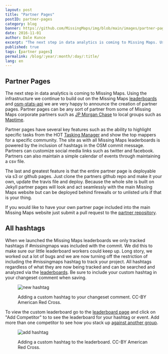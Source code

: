 ```yaml
---
layout: post
title: "Partner Pages"
postID: partner-pages
category: blog
banner: https://github.com/MissingMaps/img/blob/main/images/partner-pages.jpg
date: 2016-11-01
author: Dale Kunce
excerpt: "The next step in data analytics is coming to Missing Maps. Using the infrastructure we continue to build out on the Missing Maps leaderboards and osm-stats-api we are very happy to announce the creation of partner pages. Partner pages can be any sort of partner from some of Missing Maps corporate partners such as JP Morgan Chase to local groups such as Maptime."
published: true
tags: [partner pages]
permalink: /blog/:year/:month/:day/:title/
lang: en
---
```


## Partner Pages

The next step in data analytics is coming to Missing Maps. Using the infrastructure we continue to build out on the Missing Maps [leaderboards](http://missingmaps.org/leaderboards) and [osm-stats-api](http://github.com/americanredcross/osm-stats-api) we are very happy to announce the creation of partner pages. Partner pages can be any sort of partner from some of Missing Maps corporate partners such as [JP Morgan Chase](http://missingmaps.org/partners/jpmc/) to local groups such as [Maptime](http://missingmaps.org/partners/maptime).

Partner pages have several key features such as the ability to highlight specific tasks from the HOT [Tasking Manager](http://tasks.hotosm.org) and show the top mappers for a specific community. The site as with all Missing Maps leaderboards is powered by the inclusion of hashtags in the OSM commit message. Partners can customize social media links such as twitter and facebook. Partners can also maintain a simple calendar of events through maintaining a csv file.

The last and greatest feature is that the entire partner page is deployable via s3 or github pages. Just clone the partners github repo and make it your own, update the travis file and deploy. Because the whole site is built on Jekyll partner pages will look and act seamlessly with the main Missing Maps website but can be deployed behind firewalls or to unlisted urls if that is your thing.

If you would like to have your own partner page included into the main Missing Maps website just submit a pull request to the [partner repository](http://github.com/missingmaps/partners).

## All hashtags
When we launched the Missing Maps leaderboards we only tracked hashtags if #missingmaps was included with the commit. We did this to make sure our little leaderboard workers could keep up. Long story, we worked out a lot of bugs and we are now turning off the restriction of including the #missingmaps hashtag to track your project. All hashtags regardless of what they are now being tracked and can be searched and analyzed via the [leaderboards](http://missingmaps.org/leaderboards). Be sure to include your custom hashtag in your changeset comment when saving.

<figure>
<img src="https://github.com/MissingMaps/img/blob/main/images/new_hashtag.gif" alt="new hashtag">
<p class="caption">Adding a custom hashtag to your changeset comment. CC-BY American Red Cross.</p>
</figure>

To view the custom leaderboard go to the [leaderboard page](http://missingmaps.org/leaderboards) and click on "Add Competitor" to to see the leaderboard for your hashtag or event. Add more than one competitor to see how you stack up [against another group](http://www.missingmaps.org/leaderboards/#/redcross,rodekruis).

<figure>
<img src="https://github.com/MissingMaps/img/blob/main/images/add_hashtag.gif" alt="add hashtag">
<p class="caption">Adding a custom hashtag to the leaderboard. CC-BY American Red Cross.</p>
</figure>
